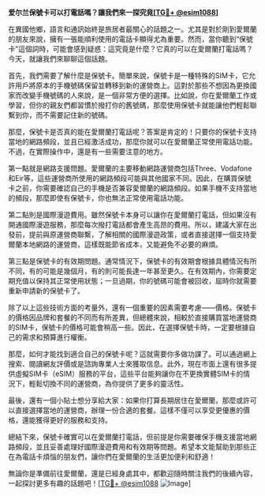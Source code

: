 **爱尔兰保號卡可以打電話嗎？讓我們來一探究竟[[TG💪+ @esim1088](https://t.me/s/esim1088)]**

在異國他鄉，語言和通訊始終是旅居者最關心的話題之一。尤其是對於剛到愛爾蘭的朋友來說，擁有一張能順利使用的電話卡顯得尤為重要。然而，當你聽到“保號卡”這個詞時，可能會感到疑惑：這究竟是什麼？它真的可以在愛爾蘭打電話嗎？今天，就讓我們來聊聊這個話題。

首先，我們需要了解什麼是保號卡。簡單來說，保號卡是一種特殊的SIM卡，它允許用戶將原本的手機號碼保留並轉移到新的運營商上。這對於那些不想因為更換國家而改變手機號碼的人來說，是一個非常方便的選擇。比如說，你在愛爾蘭工作或學習，但你的親友們都習慣於撥打你的舊號碼，那麼使用保號卡就能讓他們輕鬆聯繫到你，而不需要記住新的號碼。

那麼，保號卡是否真的能在愛爾蘭打電話呢？答案是肯定的！只要你的保號卡支持當地的網路頻段，並且已經激活成功，那麼你就可以在愛爾蘭正常使用電話功能。不過，在實際操作中，還是有一些需要注意的地方。

第一點就是網路支援問題。愛爾蘭的主要移動網路運營商包括Three、Vodafone和Eir等，這些運營商所使用的網路頻段可能與其他國家不同。因此，在購買保號卡之前，你需要確認自己的手機是否兼容愛爾蘭的網路頻段。如果手機不支持當地的頻段，那麼即使有保號卡，你也無法正常使用電話功能。

第二點則是國際漫遊費用。雖然保號卡本身可以讓你在愛爾蘭打電話，但如果沒有開通國際漫遊服務，那麼每次撥打電話都會產生高昂的費用。所以，建議大家在出發前，提前與原運營商聯繫，了解相關的國際漫遊政策，或者直接選擇一個支持愛爾蘭本地網路的運營商，這樣既能節省成本，又能避免不必要的麻煩。

第三點是保號卡的有效期問題。通常情況下，保號卡的有效期會根據具體情況有所不同，有的可能是幾個月，有的則可能長達一年甚至更久。在有效期內，你需要定期充值以保持其正常使用狀態；一旦過期，你的號碼可能會被回收，屆時你就需要重新申請新的保號卡了。

除了以上這些技術方面的考量外，還有一個重要的因素需要考慮——價格。保號卡的價格因品牌和套餐的不同而有所差異，但總體來說，相較於直接購買當地運營商的SIM卡，保號卡的價格可能會稍高一些。因此，在選擇保號卡時，一定要根據自己的需求和預算進行權衡。

那麼，如何才能找到適合自己的保號卡呢？這就需要你多做功課了。可以通過網上搜索、閱讀網友評價或是諮詢專業人士來獲取信息。此外，現在市面上還有很多提供虛擬SIM卡（eSIM）服務的平台，這些平台能夠讓你在不更換實體SIM卡的情況下，輕鬆切換不同的運營商，為你提供了更多的靈活性。

最後，還有一個小貼士想分享給大家：如果你打算長期居住在愛爾蘭，那麼或許可以直接選擇當地的運營商，辦理一份合適的套餐。這樣不僅可以享受更優惠的價格，還能獲得更好的服務和支持。

總結下來，保號卡確實可以在愛爾蘭打電話，但前提是你需要確保手機支援當地網路頻段，並且妥善處理好國際漫遊費用和有效期等問題。希望本文能幫助到那些正在為電話卡煩惱的朋友們，讓你們在愛爾蘭的生活更加便利和舒適！

無論你是準備前往愛爾蘭，還是已經身處其中，都歡迎隨時關注我們的後續內容，一起探討更多有趣的話題吧！[[TG💪+ @esim1088](https://t.me/s/esim1088) ![Image](https://i.postimg.cc/4NQfJmqS/Snipaste-2025-05-13-00-14-12.png)]